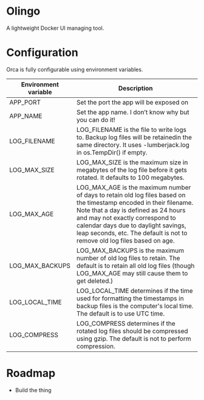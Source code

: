# Olingo
A lightweight Docker UI managing tool.




# Configuration
Orca is fully configurable using environment variables.

| Environment variable | Description                                                                                                                                                                                                                                                                                                |
|----------------------|------------------------------------------------------------------------------------------------------------------------------------------------------------------------------------------------------------------------------------------------------------------------------------------------------------|
| APP_PORT             | Set the port the app will be exposed on                                                                                                                                                                                                                                                                    |
| APP_NAME             | Set the app name. I don’t know why but you can do it!                                                                                                                                                                                                                                                      |
| LOG_FILENAME         | LOG_FILENAME is the file to write logs to. Backup log files will be retainedin the same directory. It uses -lumberjack.log in os.TempDir() if empty.                                                                                                                                                           |
| LOG_MAX_SIZE         | LOG_MAX_SIZE is the maximum size in megabytes of the log file before it gets rotated. It defaults to 100 megabytes.                                                                                                                                                                                             |
| LOG_MAX_AGE          | LOG_MAX_AGE is the maximum number of days to retain old log files based on the timestamp encoded in their filename. Note that a day is defined as 24 hours and may not exactly correspond to calendar days due to daylight savings, leap seconds, etc. The default is not to remove old log files based on age. |
| LOG_MAX_BACKUPS      | LOG_MAX_BACKUPS is the maximum number of old log files to retain. The default is to retain all old log files (though LOG_MAX_AGE may still cause them to get deleted.)                                                                                                                                                                                                            |
| LOG_LOCAL_TIME       | LOG_LOCAL_TIME determines if the time used for formatting the timestamps in backup files is the computer's local time. The default is to use UTC time.                                                                                                                                                          |
| LOG_COMPRESS         | LOG_COMPRESS determines if the rotated log files should be compressed using gzip. The default is not to perform compression.                                                                                                                                                                                   |                                                                                               






# Roadmap
- Build the thing